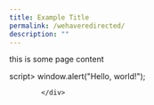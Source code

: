 ```yaml
---
title: Example Title
permalink: /wehaveredirected/
description: ""
---
```

this is some page content
<div>    script&gt;
    window.alert("Hello, world!");
    
            </div>